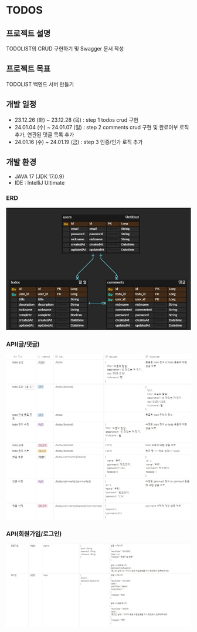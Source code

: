 # TODOS


## 프로젝트 설명

TODOLIST의 CRUD 구현하기 및 Swagger 문서 작성


## 프로젝트 목표

TODOLIST 백엔드 서버 만들기


## 개발 일정

* 23.12.26 (화) ~ 23.12.28 (목) : step 1 todos crud 구현
* 24.01.04 (수) ~ 24.01.07 (일) : step 2 comments crud 구현 및 완료여부 로직 추가, 연관된 댓글 목록 추가 
* 24.01.16 (수) ~ 24.01.19 (금) : step 3 인증/인가 로직 추가


## 개발 환경

* JAVA 17 (JDK 17.0.9)
* IDE : IntelliJ Ultimate


### ERD
![erd](/img/erd.png)

### API(글/댓글)
![api](/img/api.png)

### API(회원가입/로그인)
![api](/img/api2.png)






